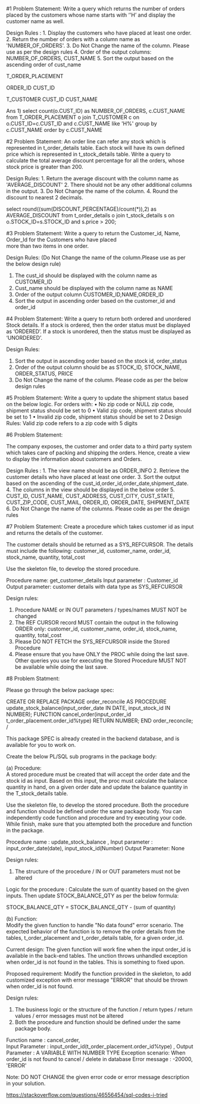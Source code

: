 #1 Problem Statement: 
 Write a query which returns the number of orders placed by the customers whose name starts with ‘'H’ and display the customer name as well.  
 
Design Rules :  1. Display the customers who have placed at least one order.
2. Return the number of orders with a column name as 'NUMBER_OF_ORDERS'.
3. Do Not Change the name of the column. Please use as per the design rules
4. Order of the output columns: NUMBER_OF_ORDERS, CUST_NAME
5. Sort the output based on the ascending order of cust_name

T_ORDER_PLACEMENT

ORDER_ID CUST_ID 

T_CUSTOMER
CUST_ID CUST_NAME  

Ans 1) select count(o.CUST_ID) as NUMBER_OF_ORDERS, c.CUST_NAME from T_ORDER_PLACEMENT o join T_CUSTOMER c 
on o.CUST_ID=c.CUST_ID and c.CUST_NAME like 'H%' group by c.CUST_NAME order by c.CUST_NAME

#2 Problem Statement: 
 An order line can refer any stock which is represented in t_order_details table. 
 Each stock will have its own defined price which is represented in t_stock_details table. 
 Write a query to calculate the total average discount percentage for all the orders, 
 whose stock price is greater than 200. 

Design Rules:  1. Return the average discount with the column name as 'AVERAGE_DISCOUNT'
2. There should not be any other additional columns in the output.
3. Do Not Change the name of the column.
4. Round the discount to nearest 2 decimals.

select round((sum(DISCOUNT_PERCENTAGE)/count(*)),2) as AVERAGE_DISCOUNT from t_order_details o join t_stock_details s 
on o.STOCK_ID=s.STOCK_ID and s.price > 200;


#3 Problem Statement: 
 Write a query to return the Customer_id, Name, Order_Id for the Customers who have placed  
 more than two items in one order. 

Design Rules: (Do Not Change the name of the column.Please use as per the below design rule) 
 1. The cust_id should be displayed with the column name as CUSTOMER_ID 
 2. Cust_name should be displayed with the column name as NAME 
 3. Order of the output column CUSTOMER_ID,NAME,ORDER_ID 
 4. Sort the output in ascending order based on the customer_id and order_id 

#4 Problem Statement: 
 Write a query to return both ordered and unordered Stock details. If a stock is ordered, then the order status must be displayed as ‘ORDERED’. If a stock is unordered, then the status must be displayed as  ‘UNORDERED’. 

Design Rules: 
 1.  Sort the output in ascending order based on the stock id, order_status 
 2. Order of the output column should be as STOCK_ID, STOCK_NAME, ORDER_STATUS, PRICE 
 3. Do Not Change the name of the column. Please code as per the below design rules 

#5 Problem Statement: 
 Write a query to update the shipment status based on the below logic. For orders with: • No zip code or NULL zip code, shipment status should be set to 0
• Valid zip code, shipment status should be set to 1
• Invalid zip code, shipment status should be set to 2
Design Rules: 
 Valid zip code refers to a zip code with 5 digits 

#6 Problem Statement:  

 The company exposes, the customer and order data to a third party system which takes care of packing and shipping the orders. Hence, create a view to display the information about customers and Orders. 

Design Rules : 1. The view name should be as ORDER_INFO
2. Retrieve the customer details who have placed at least one order.
3. Sort the output based on the ascending of the cust_id,order_id,order_date,shipment_date.
4. The columns in the view should be displayed in the below order
5. CUST_ID, CUST_NAME, CUST_ADDRESS, CUST_CITY, CUST_STATE, CUST_ZIP_CODE, CUST_MAIL, ORDER_ID, ORDER_DATE, SHIPMENT_DATE
6. Do Not Change the name of the columns. Please code as per the design rules

#7 Problem Statement: 
 Create a procedure which takes customer id as input and returns the details of the customer. 

 The customer details should be returned as a SYS_REFCURSOR. The details must include the following: 
customer_id, customer_name, order_id, stock_name, quantity, total_cost    

 Use the skeleton file, to develop the stored procedure. 

Procedure name:    get_customer_details 
Input parameter :    Customer_id 
Output parameter:  customer details with data type as SYS_REFCURSOR 

 Design rules: 

 1.    Procedure NAME or IN OUT parameters / types/names MUST NOT be changed 
 2.   The REF CURSOR record MUST contain the output in the following ORDER only: 
 customer_id, customer_name, order_id, stock_name, quantity, total_cost    
 3.   Please DO NOT FETCH the SYS_REFCURSOR inside the Stored Procedure 
 4.   Please ensure that you have ONLY the PROC while doing the last save. Other queries you use for executing the Stored Procedure MUST NOT be available while doing the last save. 


#8 Problem Statment: 

 Please go through the below package spec: 

 CREATE OR REPLACE PACKAGE order_reconcile AS 
 PROCEDURE update_stock_balance(input_order_date IN DATE, input_stock_id IN NUMBER); 
 FUNCTION cancel_order(input_order_id t_order_placement.order_id%type) RETURN NUMBER; 
 END order_reconcile; 
 / 

This package SPEC is already created in the backend database, and is available for you to work on. 

Create the below PL/SQL sub programs in the package body: 

(a) Procedure:   
 A stored procedure must be created that will accept the order date and the stock id as input. Based on this input, the proc must calculate the balance quantity in hand, on a given order date and update the balance quantity in the T_stock_details table. 

Use the skeleton file, to develop the stored procedure. Both the procedure and function should be defined under the same package body. You can independently code function and procedure and try executing your code. While finish, make sure that you attempted both the procedure and function in the package. 

Procedure name : update_stock_balance , 
 Input parameter : input_order_date(date), input_stock_id(Number) 
Output Parameter: None 

Design rules: 
 1. The structure of the procedure / IN or OUT parameters must not be altered 


Logic for the procedure : Calculate the sum of quantity based on the given inputs. Then update STOCK_BALANCE_QTY as per the below formula: 

 STOCK_BALANCE_QTY = STOCK_BALANCE_QTY - (sum of quantity) 

(b) Function:  
 Modify the given function to handle "No data found" error scenario. The expected behavior of the function is to remove the order details from the tables, t_order_placement and t_order_details table, for a given order_id. 

Current design: 
 The given function will work fine when the input order_id is available in the back-end tables. The unction throws unhandled exception when order_id is not found in the tables.  This is something to fixed upon. 

Proposed requirement: 
 Modify the function provided in the skeleton, to add customized exception with error message "ERROR" that should be thrown when order_id is not found. 

Design rules: 
 1. The business logic or the structure of the function / return types / return values / error messages must not be altered 
 2. Both the procedure and function should be defined under the same package body. 

Function name : cancel_order,  
Input Parameter : input_order_id(t_order_placement.order_id%type) , 
Output Parameter : A VARIABLE WITH NUMBER TYPE 
Exception scenario: When order_id is not found to cancel / delete in database 
Error message :  -20000, 'ERROR' 

Note: DO NOT CHANGE the given error code or error message description in your solution. 


https://stackoverflow.com/questions/46556454/sql-codes-i-tried
